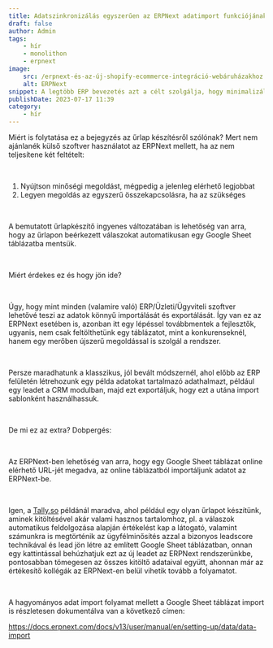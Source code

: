 ```yaml
---
title: Adatszinkronizálás egyszerűen az ERPNext adatimport funkciójának érdekességei
draft: false
author: Admin
tags:
    - hír
    - monolithon
    - erpnext
image:
    src: /erpnext-és-az-új-shopify-ecommerce-integráció-webáruházakhoz.png
    alt: ERPNext
snippet: A legtöbb ERP bevezetés azt a célt szolgálja, hogy minimalizálja az excelek használatát és a sok manuális munkát automatizálja. De adatimport funkció nélkül nincs (jó) ERP.
publishDate: 2023-07-17 11:39
category:
    - hír
---
```


<p>Miért is folytatása ez a bejegyzés az űrlap készítésről szólónak? Mert nem ajánlanék külső szoftver használatot az ERPNext mellett, ha az nem teljesítene két feltételt:</p><p><br></p><ol><li data-list="ordered"><span class="ql-ui" contenteditable="false"></span>Nyújtson minőségi megoldást, mégpedig a jelenleg elérhető legjobbat</li><li data-list="ordered"><span class="ql-ui" contenteditable="false"></span>Legyen megoldás az egyszerű összekapcsolásra, ha az szükséges</li></ol><p><br></p><p>A bemutatott űrlapkészítő ingyenes változatában is lehetőség van arra, hogy az űrlapon beérkezett válaszokat automatikusan egy Google Sheet táblázatba mentsük.</p><p><br></p><p>Miért érdekes ez és hogy jön ide?</p><p><br></p><p>Úgy, hogy mint minden (valamire való) ERP/Üzleti/Ügyviteli szoftver lehetővé teszi az adatok könnyű importálását és exportálását. Így van ez az ERPNext esetében is, azonban itt egy lépéssel továbbmentek a fejlesztők, ugyanis, nem csak feltölthetünk egy táblázatot, mint a konkurenseknél, hanem egy merőben újszerű megoldással is szolgál a rendszer.</p><p><br></p><p>Persze maradhatunk a klasszikus, jól bevált módszernél, ahol előbb az ERP felületén létrehozunk egy példa adatokat tartalmazó adathalmazt, például egy leadet a CRM modulban, majd ezt exportáljuk, hogy ezt a utána import sablonként használhassuk.</p><p><br></p><p>De mi ez az extra? Dobpergés:</p><p><br></p><p>Az ERPNext-ben lehetőség van arra, hogy egy Google Sheet táblázat online elérhető URL-jét megadva, az online táblázatból importáljunk adatot az ERPNext-be.</p><p><br></p><p>Igen, a <a href="https://tally.so/?ref=monolithon" rel="noopener noreferrer">Tally.so</a> példánál maradva, ahol például egy olyan űrlapot készítünk, aminek kitöltésével akár valami hasznos tartalomhoz, pl. a válaszok automatikus feldolgozása alapján értékelést kap a látogató, valamint számunkra is megtörténik az ügyfélminősítés azzal a bizonyos leadscore technikával és lead jön létre az említett Google Sheet táblázatban, onnan egy kattintással behúzhatjuk ezt az új leadet az ERPNext rendszerünkbe, pontosabban tömegesen az összes kitöltő adataival együtt, ahonnan már az értékesítő kollégák az ERPNext-en belül vihetik tovább a folyamatot.</p><p><br></p><p>A hagyományos adat import folyamat mellett a Google Sheet táblázat import is részletesen dokumentálva van a következő címen:</p><p><a href="https://docs.erpnext.com/docs/v13/user/manual/en/setting-up/data/data-import" rel="noopener noreferrer">https://docs.erpnext.com/docs/v13/user/manual/en/setting-up/data/data-import</a></p>


